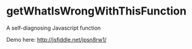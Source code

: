 # getWhatIsWrongWithThisFunction
A self-diagnosing Javascript function

Demo here: http://jsfiddle.net/jpsn8rw1/
